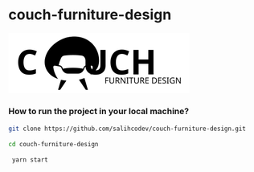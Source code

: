 # couch-furniture-design
<img src="./src/assets/couchFurnitureDesign.logo.svg" title="couch-furniture-design" />

### How to run the project in your local machine?

```bash
git clone https://github.com/salihcodev/couch-furniture-design.git
```
```bash
cd couch-furniture-design
```
```bash
 yarn start
```